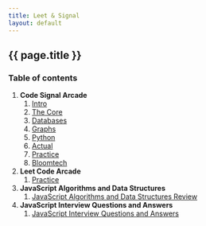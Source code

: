 ```yaml
---
title: Leet & Signal
layout: default
---
```


## {{ page.title }}

### Table of contents

1. **Code Signal Arcade**
    1. [Intro](code-signal-arcade/code-signal-arcade-intro/README.html)
    2. [The Core](code-signal-arcade/code-signal-arcade-thecore/README.html)
    3. [Databases](code-signal-arcade/code-signal-arcade-databases/README.html)
    4. [Graphs](code-signal-arcade/code-signal-arcade-graphs/README.html)
    5. [Python](code-signal-arcade/code-signal-arcade-python/README.html)    
    6. [Actual](code-signal-arcade/code-signal-arcade-actual/README.html) 
    7. [Practice](code-signal-arcade/code-signal-arcade-practice/README.html)      
    8. [Bloomtech](code-signal-arcade/code-signal-arcade-bloomtech/README.html)    
1. **Leet Code Arcade** 
    1. [Practice](code-signal-arcade/leetcode-arcade-practice/README.html)   
1. **JavaScript Algorithms and Data Structures** 
    1. [JavaScript Algorithms and Data Structures Review](code-signal-arcade/02-javascript-algorithms-and-data-structures/README.html) 
1. **JavaScript Interview Questions and Answers** 
    1. [JavaScript Interview Questions and Answers](https://dev.to/macmacky/70-javascript-interview-questions-5gfi)  
   
<!-- {% highlight shell linenos=table %}
./main.sh
{% endhighlight %}

{% highlight ruby linenos %}
def show
  puts "Outputting a very lo-o-o-o-o-o-o-o-o-o-o-o-o-o-o-o-ong lo-o-o-o-o-o-o-o-o-o-o-o-o-o-o-o-ong line"
  @widget = Widget(params[:id])
  respond_to do |format|
    format.html # show.html.erb
    format.json { render json: @widget }
  end
end
{% endhighlight %} -->

<!--
You can use HTML elements in Markdown, such as the comment element, and they won't be affected by a markdown parser. However, if you create an HTML element in your markdown file, you cannot use markdown syntax within that element's contents.
-->